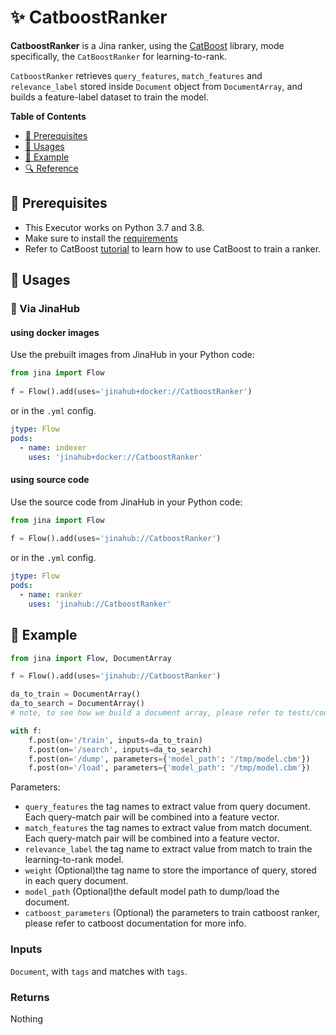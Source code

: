 # ✨ CatboostRanker

**CatboostRanker** is a Jina ranker, using the [CatBoost](https://catboost.ai/) library, mode specifically, the `CatBoostRanker` for learning-to-rank.

`CatboostRanker` retrieves `query_features`, `match_features` and `relevance_label` stored inside `Document` object from `DocumentArray`, and builds a feature-label dataset to train the model.

**Table of Contents**

- [🌱 Prerequisites](#-prerequisites)
- [🚀 Usages](#-usages)
- [🎉️ Example](#%EF%B8%8F-example)
- [🔍️ Reference](#%EF%B8%8F-reference)


## 🌱 Prerequisites

- This Executor works on Python 3.7 and 3.8. 
- Make sure to install the [requirements](requirements.txt)
- Refer to CatBoost [tutorial](https://github.com/catboost/tutorials/blob/master/ranking/ranking_tutorial.ipynb) to learn how to use CatBoost to train a ranker.

## 🚀 Usages

### 🚚 Via JinaHub

#### using docker images

Use the prebuilt images from JinaHub in your Python code: 

```python
from jina import Flow
	
f = Flow().add(uses='jinahub+docker://CatboostRanker')
```

or in the `.yml` config.
	
```yaml
jtype: Flow
pods:
  - name: indexer
    uses: 'jinahub+docker://CatboostRanker'
```

#### using source code
Use the source code from JinaHub in your Python code:

```python
from jina import Flow
	
f = Flow().add(uses='jinahub://CatboostRanker')
```

or in the `.yml` config.

```yaml
jtype: Flow
pods:
  - name: ranker
    uses: 'jinahub://CatboostRanker'
```


	

## 🎉️ Example 

```python
from jina import Flow, DocumentArray

f = Flow().add(uses='jinahub://CatboostRanker')

da_to_train = DocumentArray()
da_to_search = DocumentArray()
# note, to see how we build a document array, please refer to tests/conftest.py

with f:
    f.post(on='/train', inputs=da_to_train)
    f.post(on='/search', inputs=da_to_search)
    f.post(on='/dump', parameters={'model_path': '/tmp/model.cbm'})
    f.post(on='/load', parameters={'model_path': '/tmp/model.cbm'})
```

Parameters:

- `query_features` the tag names to extract value from query document. Each query-match pair will be combined into a feature vector.
- `match_features` the tag names to extract value from match document. Each query-match pair will be combined into a feature vector.
- `relevance_label` the tag name to extract value from match to train the learning-to-rank model.
- `weight` (Optional)the tag name to store the importance of query, stored in each query document.
- `model_path` (Optional)the default model path to dump/load the document.
- `catboost_parameters` (Optional) the parameters to train catboost ranker, please refer to catboost documentation for more info.

### Inputs 

`Document`, with `tags` and matches with `tags`.

### Returns

Nothing
